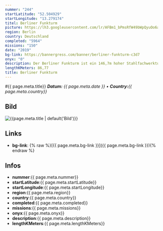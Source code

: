 ```yaml
---
nummer: "244"
startLatitude: "52.504929"
startLongitude: "13.279174"
titel: Berliner Funkturm
picture: https://lh3.googleusercontent.com/lr/AFBm1_bPmsRfW49bWpQyuOo6aIbdpu6wrRev9_SVfOnPVdjXPdODgyLT6J7EvVdlSDhaPsmrRKgKve-WC_Gs5GhP5s1KMtj2JOwWw49_okH1FeiNDXKB4BhfK2S7TVMIHEds_EdW_A4xnXPL5Imduc5uBIzTYpOniZ7wDghbvYVb1EfIGe8izCyxciZXt59wawSzK5tzl0M-HmEWrVtooT7DYtZXix418OzIbt7rbyjTxEnlxCjTXciTTNFU3rDGZCIdICdUI-W5WxykMVd-LiIEzJgs_HUYpQfugSNMkHBWe9lMbKDDEsfkSKVz48VWHC9JRR4gQpPe4yde_bvDxoHfhXaiAI-U0TpztdTEvXswyhrgObpyek0U82vZAgtv8cewtzojqCKbiKWA2JEzc5h69JasWUR3sW_ekJtoGsF2Ic1QyFq_gOV5gPcagG6UpQ4uvUcK2W5Xcr9SoUXK1kgY3LipTVBly5jFTpfyd4vfpQKEyPWURHs_8TrijrktzKWhY12OCT5E1edRxyGhYobApQowytdwyLOWp0rSV2AfQQA9zWD_Dxl1DKQcpY7GcpVOvSFVTu_rsJNR47GZ4TZkbglc13qRNtgbkjfk28sNL3sFvCHDQkduJFWDS72eG5fK5O87J_gl1NF4qk7SUN583diCc6fC7Y8M6FdiJT2qQ7RK5j8XUyY8p0-M8eFVpHW2JTvPJcQT8rwKVm56SS4Is14MYwpib8xlVHohQFJYSKnbe3WPqexpac1G4xPvvD8tWxY0yMQO6tYFD5swNe7uoUzP4avy8O67c5lXX7uecUIMWTq6eDe7gz57O4TGBQ79MWcl0lhpEsEXa_focs0tZJKPJ0AH_XY
region: Berlin
country: Deutschland
completed: "5964"
missions: "150"
date: "2019"
bg-link: https://bannergress.com/banner/berliner-funkturm-c3d7
onyx: "0"
description: Der Berliner Funkturm ist ein 146,7m hoher Stahlfachwerkturm in Berlin und  eines der Wahrzeichen der Stadt sowie Symbol des Widerstandes und Freiheitswillen der West-Berliner in der Nachkriegszeit.
lengthKMeters: 86,77
title: Berliner Funkturm
---
```


#{{ page.meta.title}}
_**Datum:** {{ page.meta.date }} • **Country:**{{ page.meta.country}}_

## Bild
![{{page.meta.title | default('Bild')}}]({{page.meta.picture}})

## Links
- **bg-link**: {% raw %}[{{ page.meta.bg-link }}]({{ page.meta.bg-link }}){% endraw %}

## Infos
- **nummer**:{{ page.meta.nummer}}
- **startLatitude**:{{ page.meta.startLatitude}}
- **startLongitude**:{{ page.meta.startLongitude}}
- **region**:{{ page.meta.region}}
- **country**:{{ page.meta.country}}
- **completed**:{{ page.meta.completed}}
- **missions**:{{ page.meta.missions}}
- **onyx**:{{ page.meta.onyx}}
- **description**:{{ page.meta.description}}
- **lengthKMeters**:{{ page.meta.lengthKMeters}}

